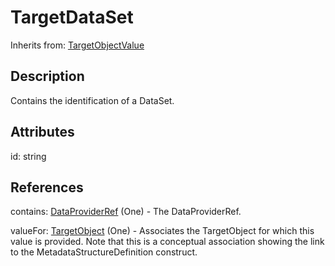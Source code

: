 
# TargetDataSet

Inherits from: [TargetObjectValue](TargetObjectValue.md)



## Description

Contains the identification of a DataSet.


## Attributes

id: string



## References

contains: [DataProviderRef](DataProviderRef.md) (One) - The DataProviderRef.

valueFor: [TargetObject](TargetObject.md) (One) - Associates the TargetObject for which this value is provided. Note that this is a conceptual association showing the link to the MetadataStructureDefinition construct.




